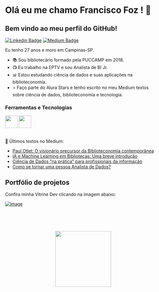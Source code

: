 

# Olá eu me chamo Francisco Foz ! 👋
## Bem vindo ao meu perfil do GitHub!           

<p align='left'>
    
[![Linkedin Badge](https://img.shields.io/badge/LinkedIn-0077B5?style=for-the-badge&logo=linkedin&logoColor=white
)](https://www.linkedin.com/in/francisco-tadeu-foz/)
[![Medium Badge](https://img.shields.io/badge/Medium-12100E?style=for-the-badge&logo=medium&logoColor=white
)](https://medium.com/@franciscofoz)
</p>

Eu tenho 27 anos e moro em Campinas-SP.


- :books: Sou bibliotecário formado pela PUCCAMP em 2018.
- :tv: Eu trabalho na EPTV e sou Analista de BI Jr.
- :bar_chart: Estou estudando ciência de dados e suas aplicações na biblioteconomia.
- :star: Faço parte do Alura Stars e tenho escrito no meu Medium textos sobre ciência de dados, biblioteconomia e tecnologia.


### Ferramentas e Tecnologias
<code><img src="https://cdn.jsdelivr.net/gh/devicons/devicon/icons/python/python-original.svg" width="40" height="40"></code>
<code><img src="https://upload.wikimedia.org/wikipedia/commons/thumb/c/cf/New_Power_BI_Logo.svg/2048px-New_Power_BI_Logo.svg.png" width="40" height="40"></code>
</br>
</br>


:pencil: Últimos textos no Medium:
<!-- MEDIUM:START -->
- [Paul Otlet: O visionário precursor da Biblioteconomia contemporânea](https://franciscofoz.medium.com/paul-otlet-o-vision%C3%A1rio-precursor-da-biblioteconomia-contempor%C3%A2nea-55b73037fbee?source=rss-30612e32581e------2)
- [IA e Machine Learning em Bibliotecas: Uma breve introdução](https://franciscofoz.medium.com/ia-e-machine-learning-em-bibliotecas-uma-breve-introdu%C3%A7%C3%A3o-a238e5567a4d?source=rss-30612e32581e------2)
- [Ciência de Dados “na prática” para profissionais da informação](https://franciscofoz.medium.com/ci%C3%AAncia-de-dados-na-pr%C3%A1tica-para-profissionais-da-informa%C3%A7%C3%A3o-c3427b564bec?source=rss-30612e32581e------2)
- [Como se tornar uma pessoa Analista de Dados?](https://franciscofoz.medium.com/como-se-tornar-uma-pessoa-analista-de-dados-f371a656512b?source=rss-30612e32581e------2)
<!-- MEDIUM:END -->


## Portfólio de projetos

Confira minha Vitrine Dev clicando na imagem abaixo:

[![image](https://user-images.githubusercontent.com/64700794/188927548-c627858f-5e22-4373-b6fc-f9bd26c5195f.png)](https://cursos.alura.com.br/vitrinedev/FranciscoFoz)

</br>
</br>
</br>

<div>
<a href="https://gist.github.com/FranciscoFoz">
<p align = "center"> <img height="180em" src="https://github-readme-stats.vercel.app/api/top-langs/?username=FranciscoFoz&layout=compact&langs_count=7&theme=dracula"/>
</div>

